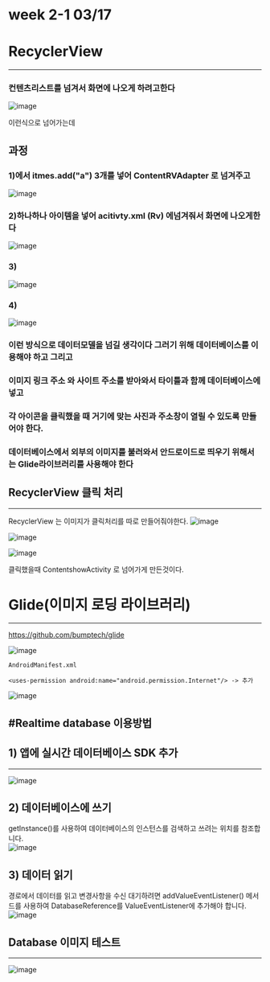 # week 2-1 03/17


# RecyclerView 
-------------------
### 컨텐츠리스트를 넘겨서 화면에 나오게 하려고한다 

![image](https://user-images.githubusercontent.com/97229292/158746394-adaab2e1-fce8-4a99-a1dc-6e516ff0d69d.png)


이런식으로 넘어가는데 



## 과정

### 1)에서 itmes.add("a") 3개를 넣어 ContentRVAdapter 로 넘겨주고   
![image](https://user-images.githubusercontent.com/97229292/158746536-344eb4a9-a3cb-4aa8-af89-f8b1772a41f6.png)
### 2)하나하나 아이템을 넣어  acitivty.xml (Rv) 에넘겨줘서 화면에 나오게한다
![image](https://user-images.githubusercontent.com/97229292/158746751-06f07121-483b-458d-ba15-236e959f5f0f.png)
### 3)
![image](https://user-images.githubusercontent.com/97229292/158746897-187c064b-4ab2-4e1e-a020-8c93742d3a75.png)

### 4)   
![image](https://user-images.githubusercontent.com/97229292/158746969-922b1fe0-5a49-47be-ba8a-60d34c3d99b5.png)




### 이런 방식으로 데이터모델을 넘길 생각이다 그러기 위해 데이터베이스를 이용해야 하고 그리고
### 이미지 링크 주소 와 사이트 주소를 받아와서 타이틀과 함께 데이터베이스에 넣고
### 각 아이콘을 클릭했을 때 거기에 맞는 사진과 주소창이 열릴 수 있도록 만들어야 한다.
### 데이터베이스에서 외부의 이미지를 불러와서 안드로이드로 띄우기 위해서는 Glide라이브러리를 사용해야 한다



## RecyclerView 클릭 처리
--------------------------------------------
RecyclerView 는 이미지가 클릭처리를 따로 만들어줘야한다.
![image](https://user-images.githubusercontent.com/97229292/158822187-0eca75c4-1a5d-4768-9235-a0088b501fc7.png)

![image](https://user-images.githubusercontent.com/97229292/158822391-bf9e1c61-7ad1-4929-99c9-5a3cf992591d.png)

![image](https://user-images.githubusercontent.com/97229292/158823156-05bd7c62-5ccf-48d9-8346-28fbd1f9ea48.png)

클릭했을때 ContentshowActivity 로 넘어가게 만든것이다.   
   
# Glide(이미지 로딩 라이브러리)
------------------------------------------
https://github.com/bumptech/glide

![image](https://user-images.githubusercontent.com/97229292/158824522-b1f78f66-c701-4059-9694-475fd3de50c9.png)


```
AndroidManifest.xml

<uses-permission android:name="android.permission.Internet"/> -> 추가
```
![image](https://user-images.githubusercontent.com/97229292/158826229-9a527073-76c0-4941-a31b-5c0d2b98f616.png)



#Realtime database 이용방법
-----------

## 1) 앱에 실시간 데이터베이스 SDK 추가
---------------------------------------------------
![image](https://user-images.githubusercontent.com/97229292/158809399-17118863-e226-480c-a948-cdc16c7f842b.png)

## 2) 데이터베이스에 쓰기
getInstance()를 사용하여 데이터베이스의 인스턴스를 검색하고 쓰려는 위치를 참조합니다.   
![image](https://user-images.githubusercontent.com/97229292/158809900-6306f821-2f8d-4764-b94b-7e6d225c6dae.png)


## 3) 데이터 읽기
경로에서 데이터를 읽고 변경사항을 수신 대기하려면 addValueEventListener() 메서드를 사용하여 DatabaseReference를 ValueEventListener에 추가해야 합니다.   
![image](https://user-images.githubusercontent.com/97229292/158811844-84cdbb47-2d43-49c9-9d87-46209f93ebec.png)


## Database 이미지 테스트
----------------------

![image](https://user-images.githubusercontent.com/97229292/158833958-e17c1afb-f06b-49e6-b9cc-5e8a6c3443ac.png)



